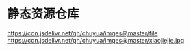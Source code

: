 # 静态资源仓库
https://cdn.jsdelivr.net/gh/chuyua/imges@master/file
https://cdn.jsdelivr.net/gh/chuyua/imges@master/xiaojiejie.jpg
